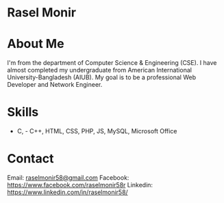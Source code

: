 # Rasel Monir
# About Me
I'm from the department of Computer Science & Engineering (CSE). I have almost completed my undergraduate from American International University-Bangladesh (AIUB). My goal is to be a professional Web Developer and Network Engineer.
# Skills
- C, - C++, HTML, CSS, PHP, JS, MySQL, Microsoft Office
# Contact
Email: raselmonir58@gmail.com
Facebook: https://www.facebook.com/raselmonir58r
Linkedin: https://www.linkedin.com/in/raselmonir58/
